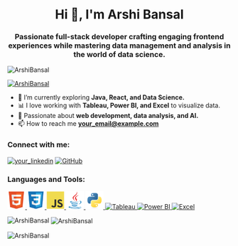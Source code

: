<h1 align="center">Hi 👋, I'm Arshi Bansal</h1>
<h3 align="center">Passionate full-stack developer crafting engaging frontend experiences while mastering data management and analysis in the world of data science.</h3>

<p align="left"> <img src="https://komarev.com/ghpvc/?username=ArshiBansal&label=Profile%20views&color=0e75b6&style=flat" alt="ArshiBansal" /> </p>

<p align="left"> <a href="https://github.com/ryo-ma/github-profile-trophy"><img src="https://github-profile-trophy.vercel.app/?username=ArshiBansal" alt="ArshiBansal" /></a> </p>

- 🌱 I’m currently exploring **Java, React, and Data Science.**
- 📊 I love working with **Tableau, Power BI, and Excel** to visualize data.
- 🚀 Passionate about **web development, data analysis, and AI.**
- 📫 How to reach me **your_email@example.com**

<h3 align="left">Connect with me:</h3>
<p align="left">
<a href="[https://linkedin.com/in/your_linkedin](https://www.linkedin.com/in/arshi-095b29298/)" target="blank"><img align="center" src="https://raw.githubusercontent.com/rahuldkjain/github-profile-readme-generator/master/src/images/icons/Social/linked-in-alt.svg" alt="your_linkedin" height="30" width="40" /></a>
<a href="https://github.com/ArshiBansal" target="blank"><img align="center" src="https://raw.githubusercontent.com/rahuldkjain/github-profile-readme-generator/master/src/images/icons/Social/github.svg" alt="GitHub" height="30" width="40" /></a>
</p>

<h3 align="left">Languages and Tools:</h3>
<p align="left"> 
<a href="https://developer.mozilla.org/en-US/docs/Web/HTML" target="_blank" rel="noreferrer"> <img src="https://raw.githubusercontent.com/devicons/devicon/master/icons/html5/html5-original.svg" alt="HTML" width="40" height="40"/> </a>
<a href="https://developer.mozilla.org/en-US/docs/Web/CSS" target="_blank" rel="noreferrer"> <img src="https://raw.githubusercontent.com/devicons/devicon/master/icons/css3/css3-original.svg" alt="CSS" width="40" height="40"/> </a>
<a href="https://developer.mozilla.org/en-US/docs/Web/JavaScript" target="_blank" rel="noreferrer"> <img src="https://raw.githubusercontent.com/devicons/devicon/master/icons/javascript/javascript-original.svg" alt="JavaScript" width="40" height="40"/> </a>
<a href="https://www.java.com" target="_blank" rel="noreferrer"> <img src="https://raw.githubusercontent.com/devicons/devicon/master/icons/java/java-original.svg" alt="Java" width="40" height="40"/> </a>
<a href="https://www.python.org" target="_blank" rel="noreferrer"> <img src="https://raw.githubusercontent.com/devicons/devicon/master/icons/python/python-original.svg" alt="Python" width="40" height="40"/> </a>
<a href="https://www.tableau.com" target="_blank"> <img src="https://www.vectorlogo.zone/logos/tableau/tableau-icon.svg" alt="Tableau" width="40" height="40"/> </a>
<a href="https://powerbi.microsoft.com/" target="_blank"> <img src="https://www.vectorlogo.zone/logos/microsoft_powerbi/microsoft_powerbi-icon.svg" alt="Power BI" width="40" height="40"/> </a>
<a href="https://www.microsoft.com/en-us/microsoft-365/excel" target="_blank"> <img src="https://www.vectorlogo.zone/logos/microsoft_excel/microsoft_excel-icon.svg" alt="Excel" width="40" height="40"/> </a>
</p>

<p><img align="left" src="https://github-readme-stats.vercel.app/api/top-langs?username=ArshiBansal&show_icons=true&locale=en&layout=compact" alt="ArshiBansal" /></p>

<p>&nbsp;<img align="center" src="https://github-readme-stats.vercel.app/api?username=ArshiBansal&show_icons=true&locale=en" alt="ArshiBansal" /></p>

<p><img align="center" src="https://github-readme-streak-stats.herokuapp.com/?user=ArshiBansal&" alt="ArshiBansal" /></p>
